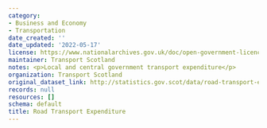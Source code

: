 ```yaml
---
category:
- Business and Economy
- Transportation
date_created: ''
date_updated: '2022-05-17'
license: https://www.nationalarchives.gov.uk/doc/open-government-licence/version/3/
maintainer: Transport Scotland
notes: <p>Local and central government transport expenditure</p>
organization: Transport Scotland
original_dataset_link: http://statistics.gov.scot/data/road-transport-expenditure
records: null
resources: []
schema: default
title: Road Transport Expenditure
---
```

